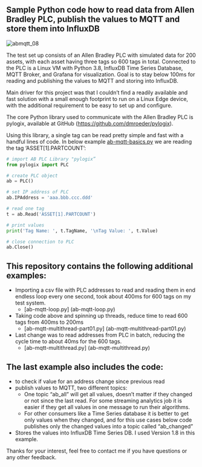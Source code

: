 ## Sample Python code how to read data from Allen Bradley PLC, publish the values to MQTT and store them into InfluxDB

![abmqtt_08](https://user-images.githubusercontent.com/53979638/112776061-a1978080-900c-11eb-9d58-5e8f876dc9ca.png)

The test set up consists of an Allen Bradley PLC with simulated data for 200 assets, with each asset having three tags so 600 tags in total. Connected to the PLC is a Linux VM with Python 3.8, InfluxDB Time Series Database, MQTT Broker, and Grafana for visualization. Goal is to stay below 100ms for reading and publishing the values to MQTT and storing into InfluxDB.

Main driver for this project was that I couldn’t find a readily available and fast solution with a small enough footprint to run on a Linux Edge device, with the additional requirement to be easy to set up and configure.

The core Python library used to communicate with the Allen Bradley PLC is pylogix, available at GitHub (https://github.com/dmroeder/pylogix). 

Using this library, a single tag can be read pretty simple and fast with a handful lines of code. In below example [ab-mqtt-basics.py](ab-mqtt-basics.py) we are reading the tag ‘ASSET[1].PARTCOUNT’:

```python
# import AB PLC Library "pylogix”
from pylogix import PLC

# create PLC object
ab = PLC()

# set IP address of PLC
ab.IPAddress = 'aaa.bbb.ccc.ddd'

# read one tag
t = ab.Read('ASSET[1].PARTCOUNT')

# print values
print('Tag Name: ', t.TagName, '\nTag Value: ', t.Value)

# close connection to PLC
ab.Close()
```

## This repository contains the following additional examples:

* Importing a csv file with PLC addresses to read and reading them in end endless loop every one second, took about 400ms for 600 tags on my test system.
  * [ab-mqtt-loop.py] (ab-mqtt-loop.py) 
* Taking code above and spinning up threads, reduce time to read 600 tags from 400ms to 200ms
  * [ab-mqtt-multithread-part01.py] (ab-mqtt-multithread-part01.py) 
* Last change was to read addresses from PLC in batch, reducing the cycle time to about 40ms for the 600 tags.
  * [ab-mqtt-multithread.py] (ab-mqtt-multithread.py)

## The last example also includes the code:

* to check if value for an address change since previous read
* publish values to MQTT, two different topics:
  * One topic “ab_all” will get all values, doesn’t matter if they changed or not since the last read. For some streaming analytics job it is easier if they get all values in one message to run their algorithms.
  * For other consumers like a Time Series database it is better to get only values when they changed, and for this use cases below code publishes only the changed values into a topic called “ab_changed”
* Stores the values into InfluxDB Time Series DB. I used Version 1.8 in this example.  

Thanks for your interest, feel free to contact me if you have questions or any other feedback.
